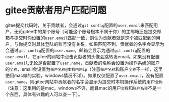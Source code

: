 # gitee贡献者用户匹配问题

gitee提交代码时，关于贡献者，会通过`git config`配置的`user.email`来匹配用户，无论gitee中的某个账号（可能这个账号根本不属于你）的主邮箱还是提交邮箱与提交时你设置的`user.email`匹配一致，则认为贡献者就是这个被匹配到的用户，与你提交时具体登陆的账号没有关系。如果匹配不到，贡献者的名字会显示为会通过`git config`配置的`user.name`，邮箱会显示为通过`git config`配置的`user.email`，在gitee的网站中点击贡献者的头像会跳转发email。如果没有配置`user.email`,无论是否配置了`user.name`，贡献者的名称会设置为操作系统的账户的`全称`，email会设置为`账户名称@本机内网ip`（注意`账户名称`和账户`全称`不一样，这里使用mac做的实验，windows情况不详）。如果仅仅配置了`user.email`，没有配置`user.name`，则gitee网站中贡献者的名字会显示为提交时本机操作系统的用户`全称`（注意：这里用的是mac，windows不详，而且mac的用户`全程`和`账户名称`不是一个东西，具体有兴趣的人可以查一下）。
